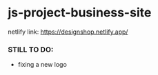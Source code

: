 # js-project-business-site
netlify link: https://designshop.netlify.app/




<h3>STILL TO DO:</h3>
<ul>
<li>fixing a new logo</li>
</ul>

